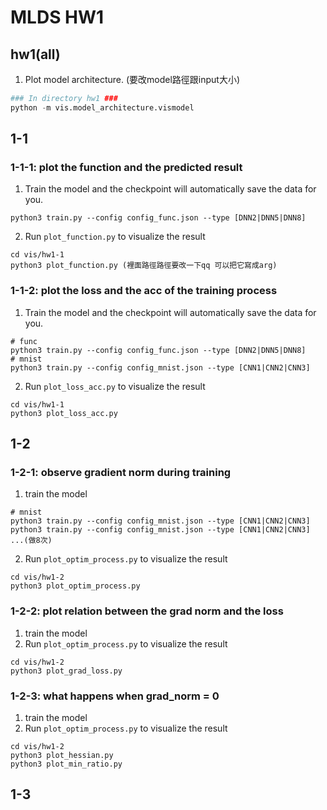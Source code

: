# MLDS HW1
## hw1(all)
1. Plot model architecture. (要改model路徑跟input大小)
```python
### In directory hw1 ###
python -m vis.model_architecture.vismodel
```
## 1-1

### 1-1-1: plot the function and the predicted result
1. Train the model and the checkpoint will automatically save the data for you.
```
python3 train.py --config config_func.json --type [DNN2|DNN5|DNN8]
```
2. Run ``plot_function.py`` to visualize the result
```
cd vis/hw1-1
python3 plot_function.py (裡面路徑路徑要改一下qq 可以把它寫成arg)
```
### 1-1-2: plot the loss and the acc of the training process
1. Train the model and the checkpoint will automatically save the data for you.
```
# func
python3 train.py --config config_func.json --type [DNN2|DNN5|DNN8]
# mnist
python3 train.py --config config_mnist.json --type [CNN1|CNN2|CNN3]
```
2. Run ``plot_loss_acc.py`` to visualize the result
```
cd vis/hw1-1
python3 plot_loss_acc.py
```
## 1-2
### 1-2-1: observe gradient norm during training
1. train the model
```
# mnist
python3 train.py --config config_mnist.json --type [CNN1|CNN2|CNN3]
python3 train.py --config config_mnist.json --type [CNN1|CNN2|CNN3]
...(做8次)
```
2. Run ``plot_optim_process.py`` to visualize the result
```
cd vis/hw1-2
python3 plot_optim_process.py
```
### 1-2-2: plot relation between the grad norm and the loss
1. train the model
2. Run ``plot_optim_process.py`` to visualize the result
```
cd vis/hw1-2
python3 plot_grad_loss.py
```
### 1-2-3: what happens when grad_norm = 0
1. train the model
2. Run ``plot_optim_process.py`` to visualize the result
```
cd vis/hw1-2
python3 plot_hessian.py
python3 plot_min_ratio.py
```
## 1-3